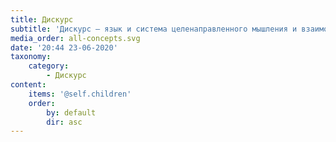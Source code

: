 ```yaml
---
title: Дискурс
subtitle: 'Дискурс — язык и система целенаправленного мышления и взаимодействия людей.'
media_order: all-concepts.svg
date: '20:44 23-06-2020'
taxonomy:
    category:
        - Дискурс
content:
    items: '@self.children'
    order:
        by: default
        dir: asc
---
```


